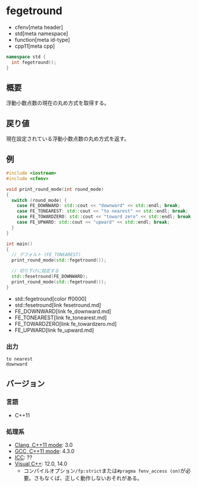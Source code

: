 # fegetround
* cfenv[meta header]
* std[meta namespace]
* function[meta id-type]
* cpp11[meta cpp]

```cpp
namespace std {
  int fegetround();
}
```

## 概要
浮動小数点数の現在の丸め方式を取得する。


## 戻り値
現在設定されている浮動小数点数の丸め方式を返す。


## 例
```cpp
#include <iostream>
#include <cfenv>

void print_round_mode(int round_mode)
{
  switch (round_mode) {
    case FE_DOWNWARD: std::cout << "downward" << std::endl; break;
    case FE_TONEAREST: std::cout << "to nearest" << std::endl; break;
    case FE_TOWARDZERO: std::cout << "toward zero" << std::endl; break;
    case FE_UPWARD: std::cout << "upward" << std::endl; break;
  }
}

int main()
{
  // デフォルト (FE_TONEAREST)
  print_round_mode(std::fegetround());

  // 切り下げに設定する
  std::fesetround(FE_DOWNWARD);
  print_round_mode(std::fegetround());
}
```
* std::fegetround[color ff0000]
* std::fesetround[link fesetround.md]
* FE_DOWNWARD[link fe_downward.md]
* FE_TONEAREST[link fe_tonearest.md]
* FE_TOWARDZERO[link fe_towardzero.md]
* FE_UPWARD[link fe_upward.md]

### 出力
```
to nearest
downward
```


## バージョン
### 言語
- C++11

### 処理系
- [Clang, C++11 mode](/implementation.md#clang): 3.0
- [GCC, C++11 mode](/implementation.md#gcc): 4.3.0
- [ICC](/implementation.md#icc): ??
- [Visual C++](/implementation.md#visual_cpp): 12.0, 14.0
	- コンパイルオプション`/fp:strict`または`#pragma fenv_access (on)`が必要。さもなくば、正しく動作しないおそれがある。

